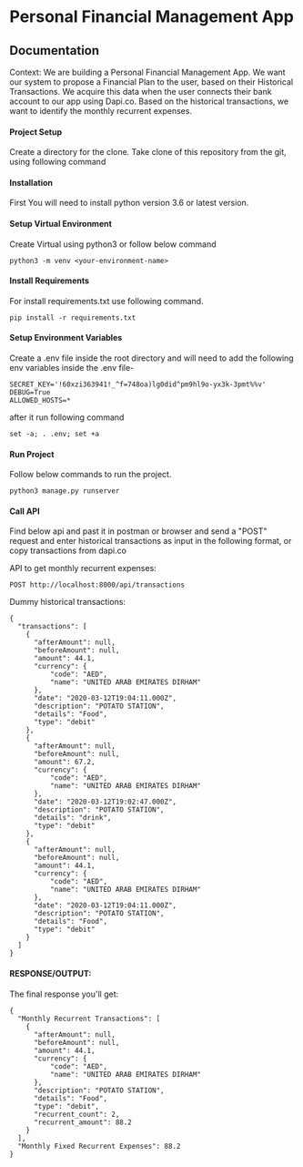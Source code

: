 # Personal Financial Management App

## Documentation

Context: We are building a Personal Financial Management App. We want our system to
propose a Financial Plan to the user, based on their Historical Transactions. We acquire this
data when the user connects their bank account to our app using Dapi.co. Based on the
historical transactions, we want to identify the monthly recurrent expenses.


#### Project Setup

Create a directory for the clone.
Take clone of this repository from the git, using following command 


#### Installation

First You will need to install python version 3.6 or latest version.


#### Setup Virtual Environment

Create Virtual using python3 or follow below command

```
python3 -m venv <your-environment-name>
```

#### Install Requirements

For install requirements.txt use following command.

```
pip install -r requirements.txt
```

#### Setup Environment Variables

Create a .env file inside the root directory
and will need to add the following env variables inside the .env file-

```
SECRET_KEY='!60xzi363941!_^f=748oa)lg0did^pm9hl9o-yx3k-3pmt%%v'
DEBUG=True
ALLOWED_HOSTS=*
```

after it run following command

```
set -a; . .env; set +a
```

#### Run Project

Follow below commands to run the project.

```
python3 manage.py runserver
```

#### Call API

Find below api and past it in postman or browser 
and send a "POST" request and enter historical transactions as input in the following format,
or copy transactions from dapi.co

API to get monthly recurrent expenses:

```
POST http://localhost:8000/api/transactions
```

Dummy historical transactions:

```
{
  "transactions": [
    {
      "afterAmount": null,
      "beforeAmount": null,
      "amount": 44.1,
      "currency": {
          "code": "AED",
          "name": "UNITED ARAB EMIRATES DIRHAM"
      },
      "date": "2020-03-12T19:04:11.000Z",
      "description": "POTATO STATION",
      "details": "Food",
      "type": "debit"
    },
    {
      "afterAmount": null,
      "beforeAmount": null,
      "amount": 67.2,
      "currency": {
          "code": "AED",
          "name": "UNITED ARAB EMIRATES DIRHAM"
      },
      "date": "2020-03-12T19:02:47.000Z",
      "description": "POTATO STATION",
      "details": "drink",
      "type": "debit"
    },
    {
      "afterAmount": null,
      "beforeAmount": null,
      "amount": 44.1,
      "currency": {
          "code": "AED",
          "name": "UNITED ARAB EMIRATES DIRHAM"
      },
      "date": "2020-03-12T19:04:11.000Z",
      "description": "POTATO STATION",
      "details": "Food",
      "type": "debit"
    }
  ]
}

``` 

#### RESPONSE/OUTPUT:

The final response you'll get:

```
{
  "Monthly Recurrent Transactions": [
    {
      "afterAmount": null,
      "beforeAmount": null,
      "amount": 44.1,
      "currency": {
          "code": "AED",
          "name": "UNITED ARAB EMIRATES DIRHAM"
      },
      "description": "POTATO STATION",
      "details": "Food",
      "type": "debit",
      "recurrent_count": 2,
      "recurrent_amount": 88.2
    }
  ],
  "Monthly Fixed Recurrent Expenses": 88.2
}
```
